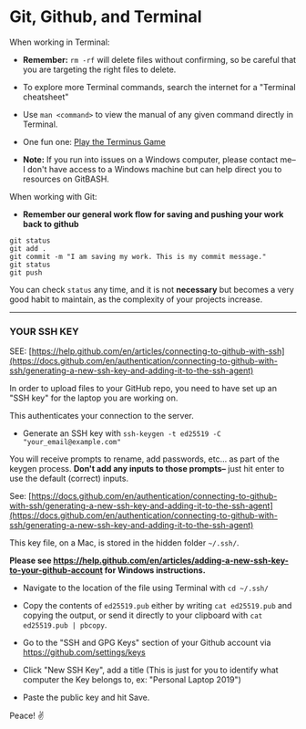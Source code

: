# Git, Github, and Terminal


When working in Terminal:

* **Remember:** `rm -rf` will delete files without confirming, so be careful that you are targeting the right files to delete.

* To explore more Terminal commands, search the internet for a "Terminal cheatsheet"

* Use `man <command>` to view the manual of any given command directly in Terminal.

* One fun one: [Play the Terminus Game](http://web.mit.edu/mprat/Public/web/Terminus/Web/main.html)

* **Note:** If you run into issues on a Windows computer, please contact me– I don't have access to a Windows machine but can help direct you to resources on GitBASH.

When working with Git:

* **Remember our general work flow for saving and pushing your work back to github**

```
git status
git add .
git commit -m "I am saving my work. This is my commit message."
git status
git push
```

You can check `status` any time, and it is not **necessary** but becomes a very good habit to maintain, as the complexity of your projects increase.

---

### YOUR SSH KEY

SEE: [https://help.github.com/en/articles/connecting-to-github-with-ssh](https://docs.github.com/en/authentication/connecting-to-github-with-ssh/generating-a-new-ssh-key-and-adding-it-to-the-ssh-agent)

In order to upload files to your GitHub repo, you need to have set up an "SSH key" for the laptop you are working on.

This authenticates your connection to the server.

- Generate an SSH key with
`ssh-keygen -t ed25519 -C "your_email@example.com"`

You will receive prompts to rename, add passwords, etc... as part of the keygen process. **Don't add any inputs to those prompts–** just hit enter to use the default (correct) inputs.

See: [https://docs.github.com/en/authentication/connecting-to-github-with-ssh/generating-a-new-ssh-key-and-adding-it-to-the-ssh-agent](https://docs.github.com/en/authentication/connecting-to-github-with-ssh/generating-a-new-ssh-key-and-adding-it-to-the-ssh-agent)

This key file, on a Mac, is stored in the hidden folder `~/.ssh/`.

**Please see https://help.github.com/en/articles/adding-a-new-ssh-key-to-your-github-account for Windows instructions.**

- Navigate to the location of the file using Terminal with `cd ~/.ssh/`

- Copy the contents of `ed25519.pub` either by writing `cat ed25519.pub` and copying the output, or send it directly to your clipboard with `cat ed25519.pub | pbcopy`.

- Go to the "SSH and GPG Keys" section of your Github account via https://github.com/settings/keys

- Click "New SSH Key", add a title (This is just for you to identify what computer the Key belongs to, ex: "Personal Laptop 2019")

- Paste the public key and hit Save.

Peace! ✌️
